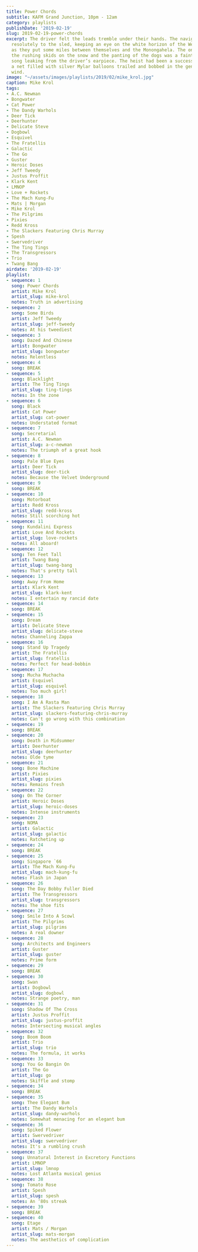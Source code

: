 ```yaml
---
title: Power Chords
subtitle: KAFM Grand Junction, 10pm - 12am
category: playlists
publishDate: '2019-02-19'
slug: 2019-02-19-power-chords
excerpt: The driver felt the leads tremble under their hands. The navigator clung
  resolutely to the sled, keeping an eye on the white horizon of the Wexford hills
  as they put some miles between themselves and the Monongahela. The only sound besides
  the rushing skids on the snow and the panting of the dogs was a faint crackle of
  song leaking from the driver’s earpiece. The heist had been a success; behind them,
  a net filled with silver Mylar balloons trailed and bobbed in the generated midnight
  wind.
image: "~/assets/images/playlists/2019/02/mike_krol.jpg"
caption: Mike Krol
tags:
- A.C. Newman
- Bongwater
- Cat Power
- The Dandy Warhols
- Deer Tick
- Deerhunter
- Delicate Steve
- Dogbowl
- Esquivel
- The Fratellis
- Galactic
- The Go
- Guster
- Heroic Doses
- Jeff Tweedy
- Justus Proffit
- Klark Kent
- LMNOP
- Love + Rockets
- The Mach Kung-Fu
- Mats | Morgan
- Mike Krol
- The Pilgrims
- Pixies
- Redd Kross
- The Slackers Featuring Chris Murray
- Spesh
- Swervedriver
- The Ting Tings
- The Transgressors
- Trio
- Twang Bang
airdate: '2019-02-19'
playlist:
- sequence: 1
  song: Power Chords
  artist: Mike Krol
  artist_slug: mike-krol
  notes: Truth in advertising
- sequence: 2
  song: Some Birds
  artist: Jeff Tweedy
  artist_slug: jeff-tweedy
  notes: At his tweediest
- sequence: 3
  song: Dazed And Chinese
  artist: Bongwater
  artist_slug: bongwater
  notes: Relentless
- sequence: 4
  song: BREAK
- sequence: 5
  song: Blacklight
  artist: The Ting Tings
  artist_slug: ting-tings
  notes: In the zone
- sequence: 6
  song: Black
  artist: Cat Power
  artist_slug: cat-power
  notes: Understated format
- sequence: 7
  song: Secretarial
  artist: A.C. Newman
  artist_slug: a-c-newman
  notes: The triumph of a great hook
- sequence: 8
  song: Pale Blue Eyes
  artist: Deer Tick
  artist_slug: deer-tick
  notes: Because the Velvet Underground
- sequence: 9
  song: BREAK
- sequence: 10
  song: Motorboat
  artist: Redd Kross
  artist_slug: redd-kross
  notes: Still scorching hot
- sequence: 11
  song: Kundalini Express
  artist: Love And Rockets
  artist_slug: love-rockets
  notes: All aboard!
- sequence: 12
  song: Ten Feet Tall
  artist: Twang Bang
  artist_slug: twang-bang
  notes: That's pretty tall
- sequence: 13
  song: Away From Home
  artist: Klark Kent
  artist_slug: klark-kent
  notes: I entertain my rancid date
- sequence: 14
  song: BREAK
- sequence: 15
  song: Dream
  artist: Delicate Steve
  artist_slug: delicate-steve
  notes: Channeling Zappa
- sequence: 16
  song: Stand Up Tragedy
  artist: The Fratellis
  artist_slug: fratellis
  notes: Perfect for head-bobbin
- sequence: 17
  song: Mucha Muchacha
  artist: Esquivel
  artist_slug: esquivel
  notes: Too much girl!
- sequence: 18
  song: I Am A Rasta Man
  artist: The Slackers Featuring Chris Murray
  artist_slug: slackers-featuring-chris-murray
  notes: Can't go wrong with this combination
- sequence: 19
  song: BREAK
- sequence: 20
  song: Death in Midsummer
  artist: Deerhunter
  artist_slug: deerhunter
  notes: Olde tyme
- sequence: 21
  song: Bone Machine
  artist: Pixies
  artist_slug: pixies
  notes: Remains fresh
- sequence: 22
  song: On The Corner
  artist: Heroic Doses
  artist_slug: heroic-doses
  notes: Intense instruments
- sequence: 23
  song: NOMA
  artist: Galactic
  artist_slug: galactic
  notes: Ratcheting up
- sequence: 24
  song: BREAK
- sequence: 25
  song: Singapore `66
  artist: The Mach Kung-Fu
  artist_slug: mach-kung-fu
  notes: Flash in Japan
- sequence: 26
  song: The Day Bobby Fuller Died
  artist: The Transgressors
  artist_slug: transgressors
  notes: The shoe fits
- sequence: 27
  song: Smile Into A Scowl
  artist: The Pilgrims
  artist_slug: pilgrims
  notes: A real downer
- sequence: 28
  song: Architects and Engineers
  artist: Guster
  artist_slug: guster
  notes: Prime form
- sequence: 29
  song: BREAK
- sequence: 30
  song: Swan
  artist: Dogbowl
  artist_slug: dogbowl
  notes: Strange poetry, man
- sequence: 31
  song: Shadow Of The Cross
  artist: Justus Proffit
  artist_slug: justus-proffit
  notes: Intersecting musical angles
- sequence: 32
  song: Boom Boom
  artist: Trio
  artist_slug: trio
  notes: The formula, it works
- sequence: 33
  song: You Go Bangin On
  artist: The Go
  artist_slug: go
  notes: Skiffle and stomp
- sequence: 34
  song: BREAK
- sequence: 35
  song: Thee Elegant Bum
  artist: The Dandy Warhols
  artist_slug: dandy-warhols
  notes: Somewhat menacing for an elegant bum
- sequence: 36
  song: Spiked Flower
  artist: Swervedriver
  artist_slug: swervedriver
  notes: It's a rumbling crush
- sequence: 37
  song: Unnatural Interest in Excretory Functions
  artist: LMNOP
  artist_slug: lmnop
  notes: Lost Atlanta musical genius
- sequence: 38
  song: Tomato Rose
  artist: Spesh
  artist_slug: spesh
  notes: An ‘80s streak
- sequence: 39
  song: BREAK
- sequence: 40
  song: Etage
  artist: Mats / Morgan
  artist_slug: mats-morgan
  notes: The aesthetics of complication
---
```


